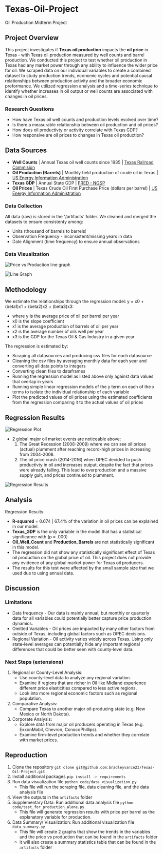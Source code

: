 # Texas-Oil-Project
Oil Production Midterm Project

## Project Overview
This project investigates if **Texas oil production** impacts the **oil price** in Texas - with Texas oil production measured by well counts and barrel production. We conducted this project to test whether oil production in Texas had any market power through any ability to influence the wider price for oil.
We scraped data on our individual variables to create a combined dataset to study production trends, economic cycles and potential causal relationships between production activity and the broader economic preformance. 
We utilized regression analysis and a time-series technique to identify whether increases in oil output or well counts are associated with changes in oil prices.

### Research Questions
* How have Texas oil well counts and production levels evolved over time? 
* Is there a measurable relationship between oil production and oil prices?
* How does oil productivty or activity correlate with Texas GDP?  
* How responsive are oil prices to changes in Texas oil production? 

## Data Sources
- **Well Counts** | Annual Texas oil well counts since 1935 | [Texas Railroad Commision](https://www.rrc.texas.gov/oil-and-gas/research-and-statistics/production-data/historical-production-data/crude-oil-production-and-well-counts-since-1935/)
- **Oil Production (Barrels)** | Monthly field production of crude oil in Texas | [US Energy Information Administration](https://www.eia.gov/dnav/pet/hist/LeafHandler.ashx?n=PET&s=MCRFPTX2&f=M)
- **Texas GDP** | Annual State GDP | [FRED - NGSP](https://fred.stlouisfed.org/graph/?g=hz8p)
- **Oil Prices** | Texas Crude Oil First Purchase Price (dollars per barrel) | [US Energy Information Administration](https://www.eia.gov/dnav/pet/hist/LeafHandler.ashx?n=PET&s=F003048__3&f=M)    
### Data Collection 
All data (raw) is stored in the '/artifacts' folder. We cleaned and merged the datasets to ensure consistenty among:
- Units (thousand of barrels to barrels)
- Observation Frequency - inconsistent/missing years in data
- Date Alignment (time frequency) to ensure annual observations
### Data Visualization
![Price vs Production line graph](artifacts/price_vs_production.png)

![Line Graph](artifacts/line_graph_oil_trends.png)
## Methodology
We estimate the relationships through the regression model: y = x0 + (beta1)x1 + (beta2)x2 + (beta3)x3:

- where y is the average price of oil per barrel per year
- x0 is the slope coefficient
- x1 is the average production of barrels of oil per year
- x2 is the average number of oils well per year
- x3 is the GDP for the Texas Oil & Gas Industry in a given year

The regression is estimated by:
- Scraping all datasources and producing csv files for each datasource
- Cleaning the csv files by averaging monthly data for each year and converting all data points to integers
- Converting clean files to dataframes
- Running the regression model as listed above only against data values that overlap in years
- Running simple linear regression models of the y term on each of the x terms to isolate the individual relationship of each variable
- Plot the predicted values of oil prices using the estimated coefficients from the regression comparing it to the actual values of oil prices

## Regression Results 
![Regression Plot](artifacts/texas_oil_price_actual_vs_predicted.png)
- 2 global major oil market events are noticeable above:
    1. The Great Recession (2008-2009) where we can see oil prices (actual) plumment after reaching record-high prices in increasing from 2004-2008.
    2. The oil price crash (2014-2016) when OPEC decided to push productivty in oil and increases output, despite the fact that prices were already falling. This lead to overproduction and a massive supply gult, and prices continued to plumment. 

![Regression Results](artifacts/regression_results.png)
## Analysis
Regression Results 
- **R-squared** = 0.674 | 67.4% of the variation in oil prices can be explained in our model.
- **Texas_GDP** is the only variable in the model that has a statistical significance with (p = .000)
- **Oil_Well_Count** and **Production_Barrels** are not statistically significant in this model.
- The regression did not show any statistically significant effect of Texas oil production on the global price of oil. This project does not provide any evidence of any global market power for Texas oil producers.
- The results for this test were affected by the small sample size that we used due to using annual data. 

## Discussion
### Limitations 
- Data frequency -
Our data is mainly annual, but monthly or quarterly data for all variables could potentially better capture price production dynamics.
-  Omitted Variables -
Oil prices are impacted by many other factors from outside of Texas, including global factors such as OPEC decisions.
- Regional Variation -
Oil activity varies widely across Texas. Using only state-level averages can potentially hide any important regional differences that could be better seen with county-level data. 

### Next Steps (extensions)
1. Regional or County-Level Analysis:
    - Use county-level data to analyze any regional variation.
    - Examine if regions that are richer in Oil like Midland experience different price elasticities compared to less active regions. 
    - Look into more regional economic factors such as regional population.
2. Comparative Analysis:
    - Compare Texas to another major oil-producing state (e.g. New Mexico or North Dakota).
3. Corporate Analysis:
    - Explore data from major oil producers operating in Texas (e.g. ExxonMobil, Chevron, ConocoPhillips).
    - Examine firm-level production trends and whether they correlate with market prices.

## Reproduction
1. Clone the repository `git clone git@github.com:bradleyvance23/Texas-Oil-Project.git`
2. Install additional packages `pip install -r requirements`
3. Run data visualization file  `python code/data_visualization.py`
    - This file will run the scraping file, data cleaning file, and the data analysis file
4. View the outputs in the `artifacts` folder
5. Supplementary Data: Run additional data analysis file `python code/test_for_production_alone.py` 
    - This file will generate regression results with price per barrel as the explanatory variable for production.
6. Data Summary/ Visualization: Run additional visualization file `data_summary.py`
   - This file will create 2 graphs that show the trends in the variables and the price vs production that can be found in the `artifacts` folder 
   - It will also create a summary statistics table that can be found in the `artifacts` folder
